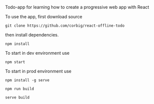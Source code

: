 Todo-app for learning how to create a progressive web app with React

To use the app, first download source 

```shell
git clone https://github.com/corbig/react-offline-todo
```
then install dependencies.

```shell
npm install
```

To start in dev environment use 

```shell
npm start
```
To start in prod environment use
```shell
npm install -g serve

npm run build

serve build
```